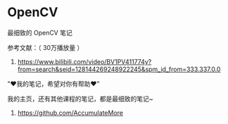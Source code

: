 # OpenCV

最细致的 OpenCV 笔记

参考文献：（ 30万播放量 ）

1. https://www.bilibili.com/video/BV1PV411774y?from=search&seid=128144269248922245&spm_id_from=333.337.0.0

"♥我的笔记，希望对你有帮助♥"

我的主页，还有其他课程的笔记，都是最细致的笔记~

1. https://github.com/AccumulateMore
